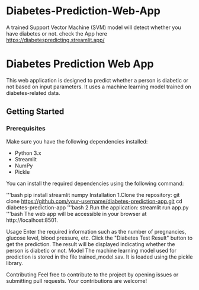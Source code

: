 # Diabetes-Prediction-Web-App
A trained Support Vector Machine (SVM)  model will detect whether you have diabetes or not.
check the App here https://diabetespredicting.streamlit.app/
# Diabetes Prediction Web App

This web application is designed to predict whether a person is diabetic or not based on input parameters. It uses a machine learning model trained on diabetes-related data.

## Getting Started

### Prerequisites

Make sure you have the following dependencies installed:

- Python 3.x
- Streamlit
- NumPy
- Pickle

You can install the required dependencies using the following command:

'''bash
pip install streamlit numpy
Installation
1.Clone the repository:
git clone https://github.com/your-username/diabetes-prediction-app.git
cd diabetes-prediction-app
'''bash
2.Run the application:
streamlit run app.py
'''bash
The web app will be accessible in your browser at http://localhost:8501.

Usage
Enter the required information such as the number of pregnancies, glucose level, blood pressure, etc.
Click the "Diabetes Test Result" button to get the prediction.
The result will be displayed indicating whether the person is diabetic or not.
Model
The machine learning model used for prediction is stored in the file trained_model.sav. It is loaded using the pickle library.

Contributing
Feel free to contribute to the project by opening issues or submitting pull requests. Your contributions are welcome!

